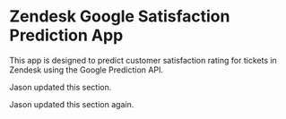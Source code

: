 Zendesk Google Satisfaction Prediction App
==========

This app is designed to predict customer satisfaction rating for tickets in Zendesk using the Google Prediction API.

Jason updated this section.

Jason updated this section again.